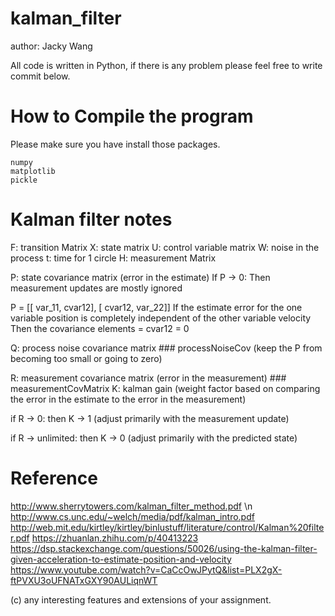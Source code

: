 # kalman_filter

author: Jacky Wang

All code is written in Python, if there is any problem please feel free to write commit below.

# How to Compile the program

Please make sure you have install those packages.
```
numpy
matplotlib
pickle
```

# Kalman filter notes

F: transition Matrix
X: state matrix
U: control variable matrix
W: noise in the process
t: time for 1 circle
H: measurement Matrix

P: state covariance matrix (error in the estimate)
If P -> 0:
    Then measurement updates are mostly ignored

P = [[ var_11, cvar12],
     [ cvar12, var_22]]
If the estimate error for the one variable position is completely independent of the other variable velocity
Then the covariance elements = cvar12 = 0

Q: process noise covariance matrix  ### processNoiseCov
(keep the P from becoming too small or going to zero)

R: measurement covariance matrix (error in the measurement) ### measurementCovMatrix
K: kalman gain 
(weight factor based on comparing the error in the estimate to the error in the measurement)

if R -> 0:
    then K -> 1 (adjust primarily with the measurement update)

if R -> unlimited:
    then K -> 0 (adjust primarily with the predicted state)

# Reference
http://www.sherrytowers.com/kalman_filter_method.pdf \n
http://www.cs.unc.edu/~welch/media/pdf/kalman_intro.pdf
http://web.mit.edu/kirtley/kirtley/binlustuff/literature/control/Kalman%20filter.pdf
https://zhuanlan.zhihu.com/p/40413223
https://dsp.stackexchange.com/questions/50026/using-the-kalman-filter-given-acceleration-to-estimate-position-and-velocity
https://www.youtube.com/watch?v=CaCcOwJPytQ&list=PLX2gX-ftPVXU3oUFNATxGXY90AULiqnWT



(c) any interesting features and extensions of your assignment.

    
